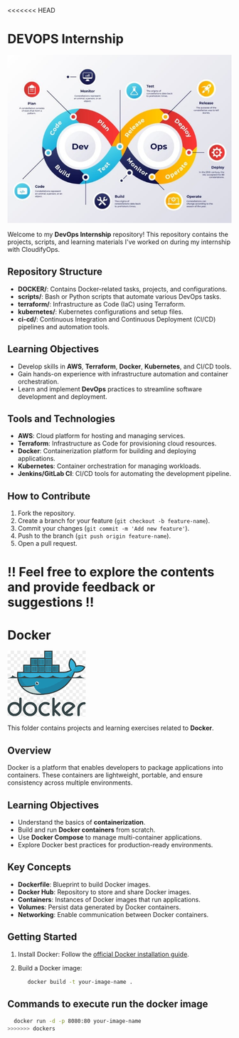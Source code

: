 <<<<<<< HEAD
# DEVOPS Internship

![DevOps Infinity Loop](./Infinity.jpg)

Welcome to my **DevOps Internship** repository! This repository contains the projects, scripts, and learning materials I've worked on during my internship with CloudifyOps.

## Repository Structure

- **DOCKER/**: Contains Docker-related tasks, projects, and configurations.
- **scripts/**: Bash or Python scripts that automate various DevOps tasks.
- **terraform/**: Infrastructure as Code (IaC) using Terraform.
- **kubernetes/**: Kubernetes configurations and setup files.
- **ci-cd/**: Continuous Integration and Continuous Deployment (CI/CD) pipelines and automation tools.

## Learning Objectives

- Develop skills in **AWS**, **Terraform**, **Docker**, **Kubernetes**, and CI/CD tools.
- Gain hands-on experience with infrastructure automation and container orchestration.
- Learn and implement **DevOps** practices to streamline software development and deployment.

## Tools and Technologies

- **AWS**: Cloud platform for hosting and managing services.
- **Terraform**: Infrastructure as Code for provisioning cloud resources.
- **Docker**: Containerization platform for building and deploying applications.
- **Kubernetes**: Container orchestration for managing workloads.
- **Jenkins/GitLab CI**: CI/CD tools for automating the development pipeline.
  
## How to Contribute

1. Fork the repository.
2. Create a branch for your feature (`git checkout -b feature-name`).
3. Commit your changes (`git commit -m 'Add new feature'`).
4. Push to the branch (`git push origin feature-name`).
5. Open a pull request.

!! Feel free to explore the contents and provide feedback or suggestions !!
=======
# Docker

![Docker Image](./docker.png)

This folder contains projects and learning exercises related to **Docker**.

## Overview

Docker is a platform that enables developers to package applications into containers. These containers are lightweight, portable, and ensure consistency across multiple environments.

## Learning Objectives

- Understand the basics of **containerization**.
- Build and run **Docker containers** from scratch.
- Use **Docker Compose** to manage multi-container applications.
- Explore Docker best practices for production-ready environments.

## Key Concepts

- **Dockerfile**: Blueprint to build Docker images.
- **Docker Hub**: Repository to store and share Docker images.
- **Containers**: Instances of Docker images that run applications.
- **Volumes**: Persist data generated by Docker containers.
- **Networking**: Enable communication between Docker containers.

## Getting Started

1. Install Docker: Follow the [official Docker installation guide](https://docs.docker.com/get-docker/).
2. Build a Docker image:
  
   ```bash
      docker build -t your-image-name .

## Commands to execute run the docker image

 ```bash
   docker run -d -p 8080:80 your-image-name
>>>>>>> dockers
